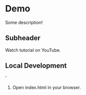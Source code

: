 # Demo 

Some description!

## Subheader

Watch tutorial on YouTube.

## Local Development
'
1. Open index.html in your browser.